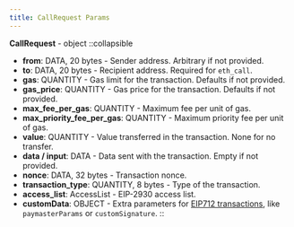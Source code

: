 ```yaml
---
title: CallRequest Params
---
```


**CallRequest** - object
::collapsible

- **from**: DATA, 20 bytes - Sender address. Arbitrary if not provided.
- **to**: DATA, 20 bytes - Recipient address. Required for `eth_call`.
- **gas**: QUANTITY - Gas limit for the transaction. Defaults if not provided.
- **gas_price**: QUANTITY - Gas price for the transaction. Defaults if not provided.
- **max_fee_per_gas**: QUANTITY - Maximum fee per unit of gas.
- **max_priority_fee_per_gas**: QUANTITY - Maximum priority fee per unit of gas.
- **value**: QUANTITY - Value transferred in the transaction. None for no transfer.
- **data / input**: DATA - Data sent with the transaction. Empty if not provided.
- **nonce**: DATA, 32 bytes - Transaction nonce.
- **transaction_type**: QUANTITY, 8 bytes - Type of the transaction.
- **access_list**: AccessList - EIP-2930 access list.
- **customData**: OBJECT - Extra parameters for
[EIP712 transactions](/zk-stack/concepts/transaction-lifecycle#eip-712-0x71), like `paymasterParams` or `customSignature`.
::
